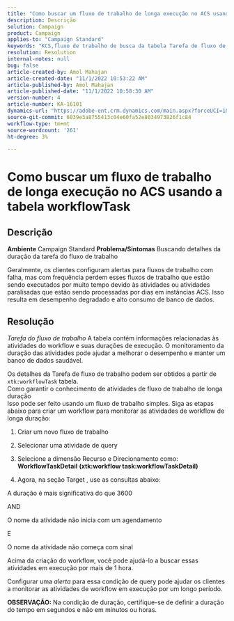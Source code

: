 ```yaml
---
title: "Como buscar um fluxo de trabalho de longa execução no ACS usando a tabela workflowTask"
description: Descrição
solution: Campaign
product: Campaign
applies-to: "Campaign Standard"
keywords: "KCS,fluxo de trabalho de busca da tabela Tarefa de fluxo de trabalho de longa execução"
resolution: Resolution
internal-notes: null
bug: false
article-created-by: Amol Mahajan
article-created-date: "11/1/2022 10:53:22 AM"
article-published-by: Amol Mahajan
article-published-date: "11/1/2022 10:58:30 AM"
version-number: 4
article-number: KA-16101
dynamics-url: "https://adobe-ent.crm.dynamics.com/main.aspx?forceUCI=1&pagetype=entityrecord&etn=knowledgearticle&id=502e5362-d359-ed11-9561-6045bd006a22"
source-git-commit: 6039e3a8755413c04e60fa52e8034973826f1c84
workflow-type: tm+mt
source-wordcount: '261'
ht-degree: 3%

---
```


# Como buscar um fluxo de trabalho de longa execução no ACS usando a tabela workflowTask

## Descrição

<b>Ambiente</b>
Campaign Standard
<b>Problema/Sintomas</b>
Buscando detalhes da duração da tarefa do fluxo de trabalho

Geralmente, os clientes configuram alertas para fluxos de trabalho com falha, mas com frequência perdem esses fluxos de trabalho que estão sendo executados por muito tempo devido às atividades ou atividades paralisadas que estão sendo processadas por dias em instâncias ACS. Isso resulta em desempenho degradado e alto consumo de banco de dados.


## Resolução


*Tarefa do fluxo de trabalho* A tabela contém informações relacionadas às atividades do workflow e suas durações de execução. O monitoramento da duração das atividades pode ajudar a melhorar o desempenho e manter um banco de dados saudável.

Os detalhes da Tarefa de fluxo de trabalho podem ser obtidos a partir de `xtk:workflowTask` tabela.
<br>Como garantir o conhecimento de atividades de fluxo de trabalho de longa duração<br>
Isso pode ser feito usando um fluxo de trabalho simples. Siga as etapas abaixo para criar um workflow para monitorar as atividades de workflow de longa duração:

1. Criar um novo fluxo de trabalho

2. Selecionar uma atividade de query

3. Selecione a dimensão Recurso e Direcionamento como: <b>WorkflowTaskDetail</b> <b>(xtk:workflow task:workflowTaskDetail)</b>

4. Agora, na seção Target , use as consultas abaixo:

A duração é mais significativa do que 3600

AND

O nome da atividade não inicia com um agendamento

E

O nome da atividade não começa com sinal



Acima da criação do workflow, você pode ajudá-lo a buscar essas atividades em execução por mais de 1 hora.

Configurar uma *alerta* para essa condição de query pode ajudar os clientes a monitorar as atividades de workflow em execução por um longo período.

<b>OBSERVAÇÃO:</b> Na condição de duração, certifique-se de definir a duração do tempo em segundos e não em minutos ou horas.
